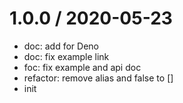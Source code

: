 
1.0.0 / 2020-05-23
==================

  * doc: add for Deno
  * doc: fix example link
  * foc: fix example and api doc
  * refactor: remove alias and false to []
  * init
